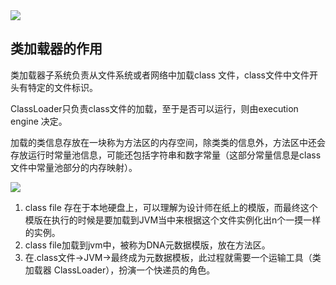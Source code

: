<img src="/images/jvm/classLoader.png"> 

## 类加载器的作用

类加载器子系统负责从文件系统或者网络中加载class 文件，class文件中文件开头有特定的文件标识。

ClassLoader只负责class文件的加载，至于是否可以运行，则由execution engine 决定。

加载的类信息存放在一块称为方法区的内存空间，除类类的信息外，方法区中还会存放运行时常量池信息，可能还包括字符串和数字常量（这部分常量信息是class文件中常量池部分的内存映射）。

<img src="/images/jvm/classLoader1.png"> 

1. class file 存在于本地硬盘上，可以理解为设计师在纸上的模版，而最终这个模版在执行的时候是要加载到JVM当中来根据这个文件实例化出n个一摸一样的实例。
2. class file加载到jvm中，被称为DNA元数据模版，放在方法区。
3. 在.class文件->JVM->最终成为元数据模板，此过程就需要一个运输工具（类加载器 ClassLoader），扮演一个快递员的角色。
